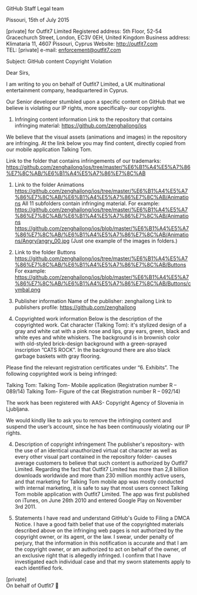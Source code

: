 GitHub Staff
Legal team

Pissouri, 15th of July 2015

[private]
for
Outfit7 Limited
Registered address: 5th Floor, 52-54 Gracechurch Street, London, EC3V 0EH, United Kingdom
Business address: Klimataria 11, 4607 Pissouri, Cyprus
Website: http://outfit7.com
TEL: [private]
e-mail: enforcement@outfit7.com

Subject: GitHub content Copyright Violation

Dear Sirs,

I am writing to you on behalf of Outfit7 Limited, a UK multinational entertainment company, headquartered in Cyprus.

Our Senior developer stumbled upon a specific content on GitHub that we believe is violating our IP rights, more specifically- our copyrights.

1. Infringing content information
Link to the repository that contains infringing material:
https://github.com/zenghailong/ios

  We believe that the visual assets (animations and images) in the repository are infringing.
  At the link below you may find content, directly copied from our mobile application Talking Tom.

  Link to the folder that contains infringements of our trademarks:
  https://github.com/zenghailong/ios/tree/master/%E6%B1%A4%E5%A7%86%E7%8C%AB/%E6%B1%A4%E5%A7%86%E7%8C%AB
  1. Link to the folder Animations
  https://github.com/zenghailong/ios/tree/master/%E6%B1%A4%E5%A7%86%E7%8C%AB/%E6%B1%A4%E5%A7%86%E7%8C%AB/Animations
  All 11 subfolders contain infringing material.
  For example:
  https://github.com/zenghailong/ios/tree/master/%E6%B1%A4%E5%A7%86%E7%8C%AB/%E6%B1%A4%E5%A7%86%E7%8C%AB/Animations
  https://github.com/zenghailong/ios/blob/master/%E6%B1%A4%E5%A7%86%E7%8C%AB/%E6%B1%A4%E5%A7%86%E7%8C%AB/Animations/Angry/angry_00.jpg  (Just one example of the images in folders.)
  2. Link to the folder Buttons
  https://github.com/zenghailong/ios/tree/master/%E6%B1%A4%E5%A7%86%E7%8C%AB/%E6%B1%A4%E5%A7%86%E7%8C%AB/Buttons
  For example:
  https://github.com/zenghailong/ios/blob/master/%E6%B1%A4%E5%A7%86%E7%8C%AB/%E6%B1%A4%E5%A7%86%E7%8C%AB/Buttons/cymbal.png

2. Publisher information
Name of the publisher: zenghailong
Link to publishers profile:
https://github.com/zenghailong

3. Copyrighted work information
Below is the description of the copyrighted work.
Cat character (Talking Tom): it's stylized design of a gray and white cat with a pink nose and lips, gray ears, green, black and white eyes and white whiskers.
The background is in brownish color with old-styled brick-design background with a green-sprayed inscription ”CATS ROCK”. In the background there are also black garbage baskets with gray flooring.

  Please find the relevant registration certificates under “6. Exhibits”.
  The following copyrighted work is being infringed:

  Talking Tom:
  Talking Tom- Mobile application (Registration number R – 089/14)
  Talking Tom- Figure of the cat (Registration number R – 092/14)

  The work has been registered with AAS- Copyright Agency of Slovenia in Ljubljana.

  We would kindly like to ask you to remove the infringing content and suspend the user’s account, since he has been continuously violating our IP rights.

4. Description of copyright infringement
The publisher's repository- with the use of an identical unauthorized virtual cat character as well as every other visual part contained in the repository folder- causes average customers to believe that such content is authorized by Outfit7 Limited.
Regarding the fact that Outfit7 Limited has more than 2,8 billion downloads worldwide and more than 230 million monthly active users, and that marketing for Talking Tom mobile app was mostly conducted with internal marketing, it is safe to say that most users connect Talking Tom mobile application with Outfit7 Limited.
The app was first published on iTunes, on June 26th 2010 and entered Google Play on November 3rd 2011.

5. Statements
I have read and understand GitHub's Guide to Filing a DMCA Notice.
I have a good faith belief that use of the copyrighted materials described above on the infringing web pages is not authorized by the copyright owner, or its agent, or the law.
I swear, under penalty of perjury, that the information in this notification is accurate and that I am the copyright owner, or am authorized to act on behalf of the owner, of an exclusive right that is allegedly infringed.
I confirm that I have investigated each individual case and that my sworn statements apply to each identified fork.


[private]  
On behalf of Outfit7 
